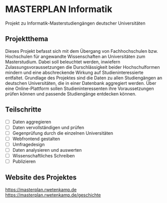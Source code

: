 # MASTERPLAN Informatik
Projekt zu Informatik-Masterstudiengängen deutscher Universitäten
## Projektthema
Dieses Projekt befasst sich mit dem Übergang von Fachhochschulen bzw. Hochschulen für angewandte Wissenschaften an Universitäten zum Masterstudium. Dabei soll beleuchtet werden, inwiefern Zulassungsvoraussetzungen die Durschlässigkeit beider Hochschulformen mindern und eine abschreckende Wirkung auf Studieninteressierte entfaltet.
Grundlage des Projektes sind die Daten zu allen Studiengängen an deutschen Universitäten, die in einer Datenbank aggregiert werden. Über eine Online-Plattform sollen Studieninteressenten ihre Voraussetzungen prüfen können und passende Studiengänge entdecken können.

## Teilschritte
- [ ] Daten aggregieren
- [ ] Daten vervollständigen und prüfen
- [ ] Gegenprüfung durch die einzelnen Universitäten
- [ ] Webfrontend gestalten
- [ ] Umfragedesign
- [ ] Daten analysieren und auswerten
- [ ] Wissenschaftliches Schreiben
- [ ] Publizieren

## Website des Projektes
https://masterplan.rwetenkamp.de
https://masterplan.rwetenkamp.de/geschichte
